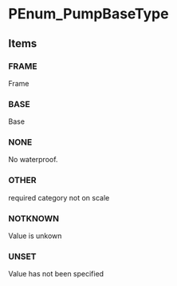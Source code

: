 # PEnum_PumpBaseType


<!-- end of short definition -->
## Items

### FRAME
Frame

### BASE
Base

### NONE
No waterproof.

### OTHER
required category not on scale

### NOTKNOWN
Value is unkown

### UNSET
Value has not been specified
